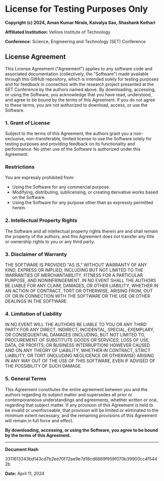 # License for Testing Purposes Only

**Copyright (c) 2024, Aman Kumar Nirala, Kaivalya Sao, Shashank Kothari**

**Affiliated Institution:** Vellore Institute of Technology

**Conference:** Science, Engineering and Technology (SET) Conference

## License Agreement

This License Agreement ("Agreement") applies to any software code and associated documentation (collectively, the "Software") made available through this GitHub repository, which is intended solely for testing purposes and for feedback in connection with the research project presented at the SET Conference by the authors named above. By downloading, accessing, or using the Software, you acknowledge that you have read, understood, and agree to be bound by the terms of this Agreement. If you do not agree to these terms, you are not authorized to download, access, or use the Software.

### 1. Grant of License

Subject to the terms of this Agreement, the authors grant you a non-exclusive, non-transferable, limited license to use the Software solely for testing purposes and providing feedback on its functionality and performance. No other use of the Software is authorized under this Agreement.

### Restrictions

You are expressly prohibited from:
- Using the Software for any commercial purpose.
- Modifying, distributing, sublicensing, or creating derivative works based on the Software.
- Using the Software for any purpose other than as expressly permitted herein.

### 2. Intellectual Property Rights

The Software and all intellectual property rights therein are and shall remain the property of the authors, and this Agreement does not transfer any title or ownership rights to you or any third party.

### 3. Disclaimer of Warranty

THE SOFTWARE IS PROVIDED "AS IS," WITHOUT WARRANTY OF ANY KIND, EXPRESS OR IMPLIED, INCLUDING BUT NOT LIMITED TO THE WARRANTIES OF MERCHANTABILITY, FITNESS FOR A PARTICULAR PURPOSE, AND NONINFRINGEMENT. IN NO EVENT SHALL THE AUTHORS BE LIABLE FOR ANY CLAIM, DAMAGES, OR OTHER LIABILITY, WHETHER IN AN ACTION OF CONTRACT, TORT OR OTHERWISE, ARISING FROM, OUT OF OR IN CONNECTION WITH THE SOFTWARE OR THE USE OR OTHER DEALINGS IN THE SOFTWARE.

### 4. Limitation of Liability

IN NO EVENT WILL THE AUTHORS BE LIABLE TO YOU OR ANY THIRD PARTY FOR ANY DIRECT, INDIRECT, INCIDENTAL, SPECIAL, EXEMPLARY, OR CONSEQUENTIAL DAMAGES (INCLUDING, BUT NOT LIMITED TO, PROCUREMENT OF SUBSTITUTE GOODS OR SERVICES; LOSS OF USE, DATA, OR PROFITS; OR BUSINESS INTERRUPTION) HOWEVER CAUSED AND ON ANY THEORY OF LIABILITY, WHETHER IN CONTRACT, STRICT LIABILITY, OR TORT (INCLUDING NEGLIGENCE OR OTHERWISE) ARISING IN ANY WAY OUT OF THE USE OF THIS SOFTWARE, EVEN IF ADVISED OF THE POSSIBILITY OF SUCH DAMAGE.

### 5. General Terms

This Agreement constitutes the entire agreement between you and the authors regarding its subject matter and supersedes all prior or contemporaneous understandings and agreements, whether written or oral, regarding that subject matter. If any provision of this Agreement is held to be invalid or unenforceable, that provision will be limited or eliminated to the minimum extent necessary, and the remaining provisions of this Agreement will remain in full force and effect.

**By downloading, accessing, or using the Software, you agree to be bound by the terms of this Agreement.**

---

**Document Hash**

3311613243bd143cd7b2ee70f72ae9e7d18cd6889f959f070b39900cc4f5442b

**Date:** April 11, 2024